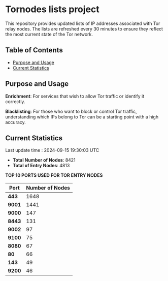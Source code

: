 # Tornodes lists project

This repository provides updated lists of IP addresses associated with Tor relay nodes. The lists are refreshed every 30 minutes to ensure they reflect the most current state of the Tor network.

## Table of Contents

- [Purpose and Usage](#purpose-and-usage)
- [Current Statistics](#current-statistics)


## Purpose and Usage

**Enrichment**: For services that wish to allow Tor traffic or identify it correctly.

**Blacklisting**: For those who want to block or control Tor traffic, understanding which IPs belong to Tor can be a starting point with a high accuracy.

## Current Statistics

Last update time : 2024-09-15 19:30:03 UTC

- **Total Number of Nodes**: 8421
- **Total of Entry Nodes**: 4813

**TOP 10 PORTS USED FOR TOR ENTRY NODES**

| **Port** | **Number of Nodes** |
|------|-----------------|
| **443**   | 1648  |
| **9001**   | 1441  |
| **9000**   | 147  |
| **8443**   | 131  |
| **9002**   | 97  |
| **9100**   | 75  |
| **8080**   | 67  |
| **80**   | 66  |
| **143**   | 49  |
| **9200**   | 46  |

